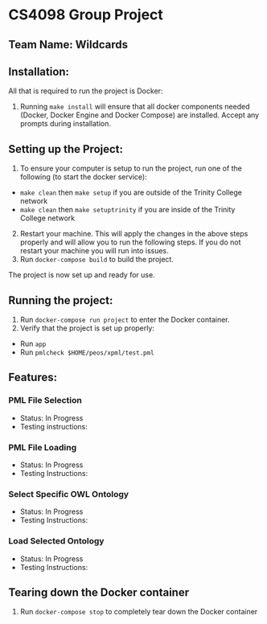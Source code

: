 # CS4098 Group Project
## Team Name: Wildcards

## Installation:

All that is required to run the project is Docker:

1. Running `make install` will ensure that all docker components needed (Docker, Docker Engine and Docker Compose) are installed. Accept any prompts during installation.

## Setting up the Project:

1. To ensure your computer is setup to run the project, run one of the following (to start the docker service):
 * `make clean` then `make setup` if you are outside of the Trinity College network
 * `make clean` then `make setuptrinity` if you are inside of the Trinity College network
2. Restart your machine. This will apply the changes in the above steps properly and will allow you to run the following steps. If you do not restart your machine you will run into issues.
3. Run `docker-compose build` to build the project.

The project is now set up and ready for use.

## Running the project:

1. Run `docker-compose run project` to enter the Docker container.
2. Verify that the project is set up properly:
 * Run `app`
 * Run `pmlcheck $HOME/peos/xpml/test.pml`

## Features:

### PML File Selection

* Status: In Progress
* Testing instructions:

### PML File Loading

* Status: In Progress
* Testing Instructions:

### Select Specific OWL Ontology

* Status: In Progress
* Testing Instructions:

### Load Selected Ontology

* Status: In Progress
* Testing Instructions:

## Tearing down the Docker container

1. Run `docker-compose stop` to completely tear down the Docker container
